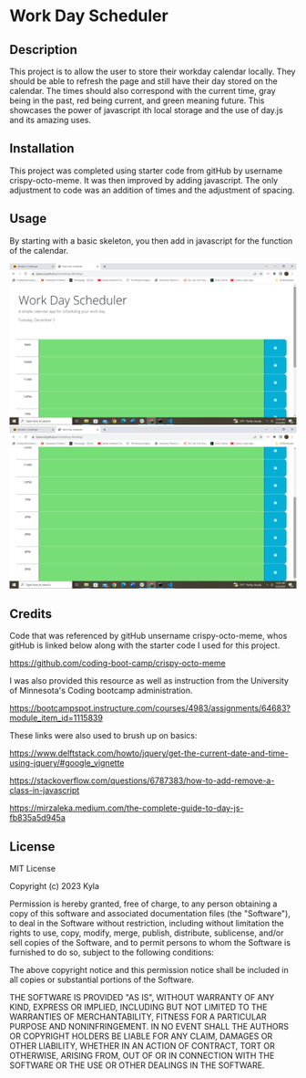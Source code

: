 # Work Day Scheduler

## Description

This project is to allow the user to store their workday calendar locally. They should be able to refresh the page and still have their day stored on the calendar. The times should also correspond with the current time, gray being in the past, red being current, and green meaning future. This showcases the power of javascript ith local storage and the use of day.js and its amazing uses.

## Installation

This project was completed using starter code from gitHub by username crispy-octo-meme. It was then improved by adding javascript. The only adjustment to code was an addition of times and the adjustment of spacing.

## Usage

By starting with a basic skeleton, you then add in javascript for the function of the calendar. 

![Top of the page](images/Top_C_SC.png)
![Bottom of the page](images/Bottom_C_SC.png)

## Credits

Code that was referenced by gitHub unsername crispy-octo-meme, whos gitHub is linked below along with the starter code I used for this project.

https://github.com/coding-boot-camp/crispy-octo-meme

I was also provided this resource as well as instruction from the University of Minnesota's Coding bootcamp administration.

https://bootcampspot.instructure.com/courses/4983/assignments/64683?module_item_id=1115839

These links were also used to brush up on basics:

https://www.delftstack.com/howto/jquery/get-the-current-date-and-time-using-jquery/#google_vignette

https://stackoverflow.com/questions/6787383/how-to-add-remove-a-class-in-javascript

https://mirzaleka.medium.com/the-complete-guide-to-day-js-fb835a5d945a

## License

MIT License

Copyright (c) 2023 Kyla

Permission is hereby granted, free of charge, to any person obtaining a copy
of this software and associated documentation files (the "Software"), to deal
in the Software without restriction, including without limitation the rights
to use, copy, modify, merge, publish, distribute, sublicense, and/or sell
copies of the Software, and to permit persons to whom the Software is
furnished to do so, subject to the following conditions:

The above copyright notice and this permission notice shall be included in all
copies or substantial portions of the Software.

THE SOFTWARE IS PROVIDED "AS IS", WITHOUT WARRANTY OF ANY KIND, EXPRESS OR
IMPLIED, INCLUDING BUT NOT LIMITED TO THE WARRANTIES OF MERCHANTABILITY,
FITNESS FOR A PARTICULAR PURPOSE AND NONINFRINGEMENT. IN NO EVENT SHALL THE
AUTHORS OR COPYRIGHT HOLDERS BE LIABLE FOR ANY CLAIM, DAMAGES OR OTHER
LIABILITY, WHETHER IN AN ACTION OF CONTRACT, TORT OR OTHERWISE, ARISING FROM,
OUT OF OR IN CONNECTION WITH THE SOFTWARE OR THE USE OR OTHER DEALINGS IN THE
SOFTWARE.
